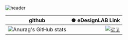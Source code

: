 
![header](https://capsule-render.vercel.app/api?type=Cylinder&color=0:E040FB,100:2FE4ED&height=170&section=header&text=YoungJo&fontSize=50&fontColor=FFFFFF)

|github| ● eDesignLAB Link|
|-----|----:|
|![Anurag's GitHub stats](https://github-readme-stats.vercel.app/api?username=YoungJo-YOO&show_icons=true&theme=radical)|[![로고](https://emotiondesignlabdotcom.files.wordpress.com/2015/11/edesign_logo_final_last_2.jpg?w=244)](https://emotiondesignlab.com/)|

